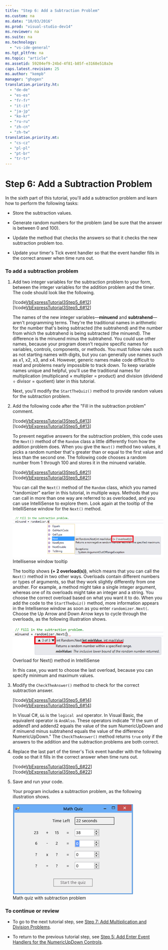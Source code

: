 ```yaml
---
title: "Step 6: Add a Subtraction Problem"
ms.custom: na
ms.date: "10/03/2016"
ms.prod: "visual-studio-dev14"
ms.reviewer: na
ms.suite: na
ms.technology: 
  - "vs-ide-general"
ms.tgt_pltfrm: na
ms.topic: "article"
ms.assetid: 59204ef9-24bd-4f81-b85f-e3168e518a3e
caps.latest.revision: 25
ms.author: "kempb"
manager: "ghogen"
translation.priority.ht: 
  - "de-de"
  - "es-es"
  - "fr-fr"
  - "it-it"
  - "ja-jp"
  - "ko-kr"
  - "ru-ru"
  - "zh-cn"
  - "zh-tw"
translation.priority.mt: 
  - "cs-cz"
  - "pl-pl"
  - "pt-br"
  - "tr-tr"
---
```

# Step 6: Add a Subtraction Problem
In the sixth part of this tutorial, you'll add a subtraction problem and learn how to perform the following tasks:  
  
-   Store the subtraction values.  
  
-   Generate random numbers for the problem (and be sure that the answer is between 0 and 100).  
  
-   Update the method that checks the answers so that it checks the new subtraction problem too.  
  
-   Update your timer's Tick event handler so that the event handler fills in the correct answer when time runs out.  
  
### To add a subtraction problem  
  
1.  Add two integer variables for the subtraction problem to your form, between the integer variables for the addition problem and the timer. The code should look like the following.  
  
     [!code[VbExpressTutorial3Step5_6#12](../VS_IDE/codesnippet/VisualBasic/step-6--add-a-subtraction-problem_1.vb)]
[!code[VbExpressTutorial3Step5_6#12](../VS_IDE/codesnippet/CSharp/step-6--add-a-subtraction-problem_1.cs)]  
  
     The names of the new integer variables—**minuend** and **subtrahend**—aren't programming terms. They're the traditional names in arithmetic for the number that's being subtracted (the subtrahend) and the number from which the subtrahend is being subtracted (the minuend). The difference is the minuend minus the subtrahend. You could use other names, because your program doesn't require specific names for variables, controls, components, or methods. You must follow rules such as not starting names with digits, but you can generally use names such as x1, x2, x3, and x4. However, generic names make code difficult to read and problems nearly impossible to track down. To keep variable names unique and helpful, you'll use the traditional names for multiplication (multiplicand × multiplier = product) and division (dividend ÷ divisor = quotient) later in this tutorial.  
  
     Next, you'll modify the `StartTheQuiz()` method to provide random values for the subtraction problem.  
  
2.  Add the following code after the "Fill in the subtraction problem" comment.  
  
     [!code[VbExpressTutorial3Step5_6#13](../VS_IDE/codesnippet/VisualBasic/step-6--add-a-subtraction-problem_2.vb)]
[!code[VbExpressTutorial3Step5_6#13](../VS_IDE/codesnippet/CSharp/step-6--add-a-subtraction-problem_2.cs)]  
  
     To prevent negative answers for the subtraction problem, this code uses the `Next()` method of the `Random` class a little differently from how the addition problem does. When you give the `Next()` method two values, it picks a random number that's greater than or equal to the first value and less than the second one. The following code chooses a random number from 1 through 100 and stores it in the minuend variable.  
  
     [!code[VbExpressTutorial3Step5_6#21](../VS_IDE/codesnippet/VisualBasic/step-6--add-a-subtraction-problem_3.vb)]
[!code[VbExpressTutorial3Step5_6#21](../VS_IDE/codesnippet/CSharp/step-6--add-a-subtraction-problem_3.cs)]  
  
     You can call the `Next()` method of the `Random` class, which you named "randomizer" earlier  in this tutorial, in multiple ways. Methods that you can call in more than one way are referred to as overloaded, and you can use IntelliSense to explore them. Look again at the tooltip of the IntelliSense window for the `Next()` method.  
  
     ![Intellisense window tooltip](../VS_IDE/media/express_overloads.png "Express_Overloads")  
Intellisense window tooltip  
  
     The tooltip shows **(+ 2 overload(s))**, which means that you can call the `Next()` method in two other ways. Overloads contain different numbers or types of arguments, so that they work slightly differently from one another. For example, a method might take a single integer argument, whereas one of its overloads might take an integer and a string. You choose the correct overload based on what you want it to do. When you add the code to the `StartTheQuiz()` method, more information appears in the Intellisense window as soon as you enter `randomizer.Next(`. Choose the Up Arrow and Down Arrow keys to cycle through the overloads, as the following illustration shows.  
  
     ![Overload for Next&#40;&#41; method in IntelliSense](../VS_IDE/media/express_nextoverload.png "Express_NextOverload")  
Overload for Next() method in IntelliSense  
  
     In this case, you want to choose the last overload, because you can specify minimum and maximum values.  
  
3.  Modify the `CheckTheAnswer()` method to check for the correct subtraction answer.  
  
     [!code[VbExpressTutorial3Step5_6#14](../VS_IDE/codesnippet/VisualBasic/step-6--add-a-subtraction-problem_4.vb)]
[!code[VbExpressTutorial3Step5_6#14](../VS_IDE/codesnippet/CSharp/step-6--add-a-subtraction-problem_4.cs)]  
  
     In Visual C#, `&&` is the `logical and` operator. In Visual Basic, the equivalent operator is `AndAlso`. These operators indicate "If the sum of addend1 and addend2 equals the value of the sum NumericUpDown and if minuend minus subtrahend equals the value of the difference NumericUpDown." The `CheckTheAnswer()` method returns `true` only if the answers to the addition and the subtraction problems are both correct.  
  
4.  Replace the last part of the timer's Tick event handler with the following code so that it fills in the correct answer when time runs out.  
  
     [!code[VbExpressTutorial3Step5_6#22](../VS_IDE/codesnippet/VisualBasic/step-6--add-a-subtraction-problem_5.vb)]
[!code[VbExpressTutorial3Step5_6#22](../VS_IDE/codesnippet/CSharp/step-6--add-a-subtraction-problem_5.cs)]  
  
5.  Save and run your code.  
  
     Your program includes a subtraction problem, as the following illustration shows.  
  
     ![Math quiz with subtraction problem](../VS_IDE/media/express_addsubtract.png "Express_AddSubtract")  
Math quiz with subtraction problem  
  
### To continue or review  
  
-   To go to the next tutorial step, see [Step 7: Add Multiplication and Division Problems](../VS_IDE/step-7--add-multiplication-and-division-problems.md).  
  
-   To return to the previous tutorial step, see [Step 5: Add Enter Event Handlers for the NumericUpDown Controls](../VS_IDE/step-5--add-enter-event-handlers-for-the-numericupdown-controls.md).